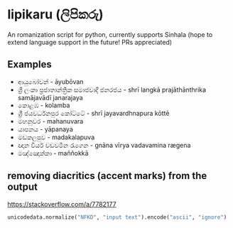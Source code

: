 # lipikaru (ලිපිකරු)
An romanization script for python, currently supports Sinhala
(hope to extend language support in the future! PRs appreciated)

## Examples

* ආයුබෝවන් - āyubōvan
* ශ්‍රී ලංකා ප්‍රජාතාන්ත්‍රික සමාජවාදී ජනරජය - shrī langkā prajāthānthrika samājavādī janarajaya
* කොළඹ - kolamba
* ශ්‍රී ජයවර්ධනපුර කෝට්ටේ - shrī jayavardhnapura kōttē
* මහනුවර - mahanuvara
* යාපනය - yāpanaya
* මඩකලපුව - madakalapuva
* ඥාන වීර්ය වඩවමින රැගෙන - gnāna vīrya vadavamina rægena
* මඤ්ඤොක්කා - maññokkā

## removing diacritics (accent marks) from the output
https://stackoverflow.com/a/7782177
```python
unicodedata.normalize("NFKD", "input text").encode("ascii", "ignore")
```
